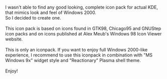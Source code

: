 <p>
I wasn't able to find any good looking, complete icon pack for actual KDE, that mimics look and feel of Windows 2000.<br>
So I decided to create one.<br>
<br>
This icon pack is based on icons found in GTK98, Chicago95 and GNUStep icon packs and on icons published at Alex Meub's Windows 98 Icon Viewer website.<br>
<br>
This is only an iconpack. If you want to enjoy full Windows 2000-like experience, I recommend to use this iconpack in combination with "MS Windows 9x" widget style and "Reactionary" Plasma shell theme.<br>
<br>
Enjoy!
</p>

